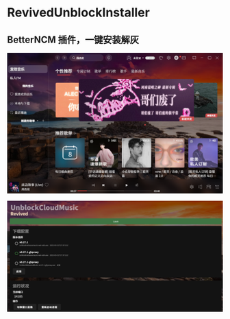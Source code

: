 # RevivedUnblockInstaller
## BetterNCM 插件，一键安装解灰

![preview1](/preview1.png)

![preview2](/preview2.png)